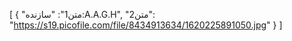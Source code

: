 [
  {
    "متن1": "سازنده:A.A.G.H",
    "متن2": "https://s19.picofile.com/file/8434913634/1620225891050.jpg"
  }
]
